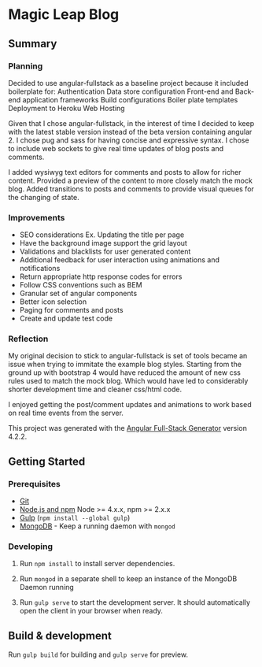 # Magic Leap Blog

## Summary

### Planning
Decided to use angular-fullstack as a baseline project because it included boilerplate for:
Authentication
Data store configuration
Front-end and Back-end application frameworks
Build configurations
Boiler plate templates
Deployment to Heroku Web Hosting

Given that I chose angular-fullstack, in the interest of time I decided to keep with the latest stable version instead of the beta version containing angular 2. I chose pug and sass for having concise and expressive syntax. I chose to include web sockets to give real time updates of blog posts and comments. 

I added wysiwyg text editors for comments and posts to allow for richer content. Provided a preview of the content to more closely match the mock blog. Added transitions to posts and comments to provide visual queues for the changing of state. 

### Improvements
- SEO considerations Ex. Updating the title per page
- Have the background image support the grid layout
- Validations and blacklists for user generated content
- Additional feedback for user interaction using animations and notifications
- Return appropriate http response codes for errors
- Follow CSS conventions such as BEM
- Granular set of angular components
- Better icon selection
- Paging for comments and posts
- Create and update test code

### Reflection
My original decision to stick to angular-fullstack is set of tools became an issue when trying to immitate the example blog styles. Starting from the ground up with bootstrap 4 would have reduced the amount of new css rules used to match the mock blog. Which would have led to considerably shorter development time and cleaner css/html code. 

I enjoyed getting the post/comment updates and animations to work based on real time events from the server.

This project was generated with the [Angular Full-Stack Generator](https://github.com/DaftMonk/generator-angular-fullstack) version 4.2.2.

## Getting Started

### Prerequisites

- [Git](https://git-scm.com/)
- [Node.js and npm](nodejs.org) Node >= 4.x.x, npm >= 2.x.x
- [Gulp](http://gulpjs.com/) (`npm install --global gulp`)
- [MongoDB](https://www.mongodb.org/) - Keep a running daemon with `mongod`

### Developing

1. Run `npm install` to install server dependencies.

2. Run `mongod` in a separate shell to keep an instance of the MongoDB Daemon running

3. Run `gulp serve` to start the development server. It should automatically open the client in your browser when ready.

## Build & development

Run `gulp build` for building and `gulp serve` for preview.
